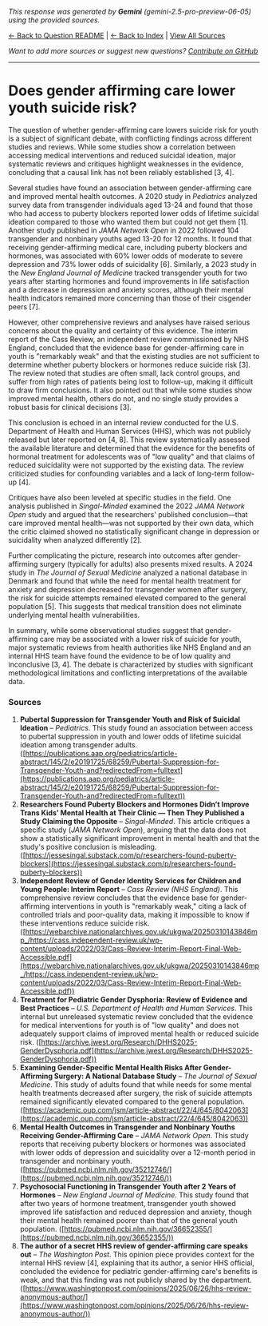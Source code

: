 <!-- 
Generated by: gemini
Model: gemini-2.5-pro-preview-06-05
Prompt type: sources
Tools enabled: False
Generated at: 2025-06-27T23:49:32.549145
-->

*This response was generated by **Gemini** (gemini-2.5-pro-preview-06-05) using the provided sources.*

[← Back to Question README](README.md) | [← Back to Index](../README.md) | [View All Sources](../allsources.md)

*Want to add more sources or suggest new questions? [Contribute on GitHub](https://github.com/justinwest/SuggestedSources)*

---

# Does gender affirming care lower youth suicide risk?

The question of whether gender-affirming care lowers suicide risk for youth is a subject of significant debate, with conflicting findings across different studies and reviews. While some studies show a correlation between accessing medical interventions and reduced suicidal ideation, major systematic reviews and critiques highlight weaknesses in the evidence, concluding that a causal link has not been reliably established [3, 4].

Several studies have found an association between gender-affirming care and improved mental health outcomes. A 2020 study in *Pediatrics* analyzed survey data from transgender individuals aged 13-24 and found that those who had access to puberty blockers reported lower odds of lifetime suicidal ideation compared to those who wanted them but could not get them [1]. Another study published in *JAMA Network Open* in 2022 followed 104 transgender and nonbinary youths aged 13-20 for 12 months. It found that receiving gender-affirming medical care, including puberty blockers and hormones, was associated with 60% lower odds of moderate to severe depression and 73% lower odds of suicidality [6]. Similarly, a 2023 study in the *New England Journal of Medicine* tracked transgender youth for two years after starting hormones and found improvements in life satisfaction and a decrease in depression and anxiety scores, although their mental health indicators remained more concerning than those of their cisgender peers [7].

However, other comprehensive reviews and analyses have raised serious concerns about the quality and certainty of this evidence. The interim report of the Cass Review, an independent review commissioned by NHS England, concluded that the evidence base for gender-affirming care in youth is "remarkably weak" and that the existing studies are not sufficient to determine whether puberty blockers or hormones reduce suicide risk [3]. The review noted that studies are often small, lack control groups, and suffer from high rates of patients being lost to follow-up, making it difficult to draw firm conclusions. It also pointed out that while some studies show improved mental health, others do not, and no single study provides a robust basis for clinical decisions [3].

This conclusion is echoed in an internal review conducted for the U.S. Department of Health and Human Services (HHS), which was not publicly released but later reported on [4, 8]. This review systematically assessed the available literature and determined that the evidence for the benefits of hormonal treatment for adolescents was of "low quality" and that claims of reduced suicidality were not supported by the existing data. The review criticized studies for confounding variables and a lack of long-term follow-up [4].

Critiques have also been leveled at specific studies in the field. One analysis published in *Singal-Minded* examined the 2022 *JAMA Network Open* study and argued that the researchers' published conclusion—that care improved mental health—was not supported by their own data, which the critic claimed showed no statistically significant change in depression or suicidality when analyzed differently [2].

Further complicating the picture, research into outcomes after gender-affirming surgery (typically for adults) also presents mixed results. A 2024 study in *The Journal of Sexual Medicine* analyzed a national database in Denmark and found that while the need for mental health treatment for anxiety and depression decreased for transgender women after surgery, the risk for suicide attempts remained elevated compared to the general population [5]. This suggests that medical transition does not eliminate underlying mental health vulnerabilities.

In summary, while some observational studies suggest that gender-affirming care may be associated with a lower risk of suicide for youth, major systematic reviews from health authorities like NHS England and an internal HHS team have found the evidence to be of low quality and inconclusive [3, 4]. The debate is characterized by studies with significant methodological limitations and conflicting interpretations of the available data.

### Sources

1.  **Pubertal Suppression for Transgender Youth and Risk of Suicidal Ideation** – *Pediatrics*. This study found an association between access to pubertal suppression in youth and lower odds of lifetime suicidal ideation among transgender adults. ([https://publications.aap.org/pediatrics/article-abstract/145/2/e20191725/68259/Pubertal-Suppression-for-Transgender-Youth-and?redirectedFrom=fulltext](https://publications.aap.org/pediatrics/article-abstract/145/2/e20191725/68259/Pubertal-Suppression-for-Transgender-Youth-and?redirectedFrom=fulltext))
2.  **Researchers Found Puberty Blockers and Hormones Didn’t Improve Trans Kids’ Mental Health at Their Clinic — Then They Published a Study Claiming the Opposite** – *Singal-Minded*. This article critiques a specific study (*JAMA Network Open*), arguing that the data does not show a statistically significant improvement in mental health and that the study's positive conclusion is misleading. ([https://jessesingal.substack.com/p/researchers-found-puberty-blockers](https://jessesingal.substack.com/p/researchers-found-puberty-blockers))
3.  **Independent Review of Gender Identity Services for Children and Young People: Interim Report** – *Cass Review (NHS England)*. This comprehensive review concludes that the evidence base for gender-affirming interventions in youth is "remarkably weak," citing a lack of controlled trials and poor-quality data, making it impossible to know if these interventions reduce suicide risk. ([https://webarchive.nationalarchives.gov.uk/ukgwa/20250310143846mp_/https://cass.independent-review.uk/wp-content/uploads/2022/03/Cass-Review-Interim-Report-Final-Web-Accessible.pdf](https://webarchive.nationalarchives.gov.uk/ukgwa/20250310143846mp_/https://cass.independent-review.uk/wp-content/uploads/2022/03/Cass-Review-Interim-Report-Final-Web-Accessible.pdf))
4.  **Treatment for Pediatric Gender Dysphoria: Review of Evidence and Best Practices** – *U.S. Department of Health and Human Services*. This internal but unreleased systematic review concluded that the evidence for medical interventions for youth is of "low quality" and does not adequately support claims of improved mental health or reduced suicide risk. ([https://archive.jwest.org/Research/DHHS2025-GenderDysphoria.pdf](https://archive.jwest.org/Research/DHHS2025-GenderDysphoria.pdf))
5.  **Examining Gender-Specific Mental Health Risks After Gender-Affirming Surgery: A National Database Study** – *The Journal of Sexual Medicine*. This study of adults found that while needs for some mental health treatments decreased after surgery, the risk of suicide attempts remained significantly elevated compared to the general population. ([https://academic.oup.com/jsm/article-abstract/22/4/645/8042063](https://academic.oup.com/jsm/article-abstract/22/4/645/8042063))
6.  **Mental Health Outcomes in Transgender and Nonbinary Youths Receiving Gender-Affirming Care** – *JAMA Network Open*. This study reports that receiving puberty blockers or hormones was associated with lower odds of depression and suicidality over a 12-month period in transgender and nonbinary youth. ([https://pubmed.ncbi.nlm.nih.gov/35212746/](https://pubmed.ncbi.nlm.nih.gov/35212746/))
7.  **Psychosocial Functioning in Transgender Youth after 2 Years of Hormones** – *New England Journal of Medicine*. This study found that after two years of hormone treatment, transgender youth showed improved life satisfaction and reduced depression and anxiety, though their mental health remained poorer than that of the general youth population. ([https://pubmed.ncbi.nlm.nih.gov/36652355/](https://pubmed.ncbi.nlm.nih.gov/36652355/))
8.  **The author of a secret HHS review of gender-affirming care speaks out** – *The Washington Post*. This opinion piece provides context for the internal HHS review [4], explaining that its author, a senior HHS official, concluded the evidence for pediatric gender-affirming care's benefits is weak, and that this finding was not publicly shared by the department. ([https://www.washingtonpost.com/opinions/2025/06/26/hhs-review-anonymous-author/](https://www.washingtonpost.com/opinions/2025/06/26/hhs-review-anonymous-author/))